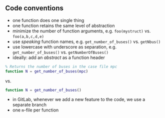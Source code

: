 ## Code conventions
- one function does one single thing
- one function retains the same level of abstraction
- minimize the number of function arguments, e.g. `foo(mystruct)` vs. `foo(a,b,c,d,e)`
- use *speaking* function names, e.g. `get_number_of_buses()` vs. `getNbus()`
- use lowercase with underscore as separation, e.g. `get_number_of_buses()` vs. `getNumberOfBuses()`
- ideally: add an *abstract* as a function header
```matlab
% Returns the number of buses in the case file mpc
function N = get_number_of_buses(mpc)
```

vs.

```matlab
function N = get_number_of_buses()
```
- in GitLab, whenever we add a new feature to the code, we use a separate branch
- one `m`-file per function